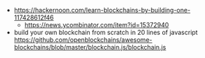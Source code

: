 - https://hackernoon.com/learn-blockchains-by-building-one-117428612f46
  - https://news.ycombinator.com/item?id=15372940
- build your own blockchain from scratch in 20 lines of javascript https://github.com/openblockchains/awesome-blockchains/blob/master/blockchain.js/blockchain.js
